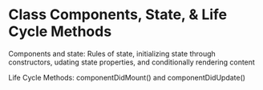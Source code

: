 # Class Components, State, & Life Cycle Methods
Components and state: Rules of state, initializing state through constructors, udating state properties, and conditionally rendering content

Life Cycle Methods: componentDidMount() and componentDidUpdate()